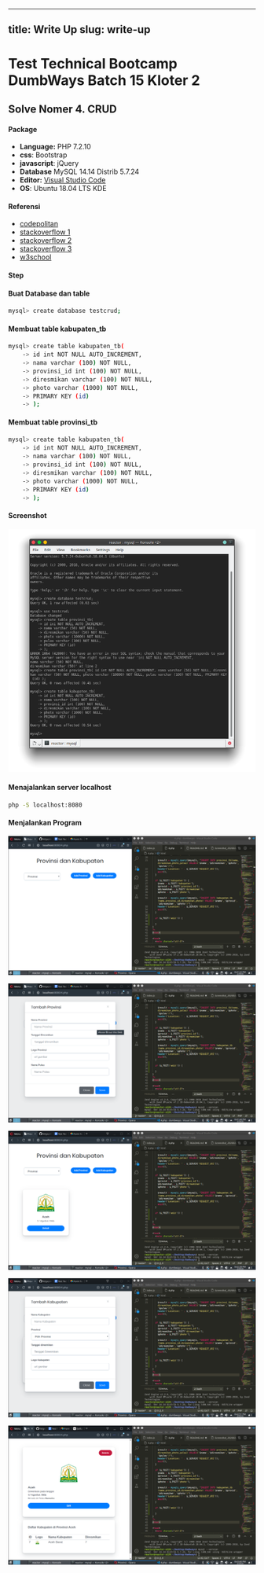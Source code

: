 

---
title: Write Up
slug: write-up
---

# Test Technical Bootcamp DumbWays Batch 15 Kloter 2

## Solve Nomer 4. CRUD

#### Package

- **Language:** PHP 7.2.10
- **css**: Bootstrap
- **javascript**: jQuery
- **Database** MySQL 14.14 Distrib 5.7.24
- **Editor:** [Visual Studio Code](https://code.visualstudio.com/)
- **OS**: Ubuntu 18.04 LTS KDE

#### Referensi  
- [codepolitan](https://www.codepolitan.com/tutorial-membuat-crud-php-dengan-mysql-59897c72d8470)
- [stackoverflow 1](https://stackoverflow.com/questions/6320113/how-to-prevent-form-resubmission-when-page-is-refreshed-f5-ctrlr)
- [stackoverflow 2](https://stackoverflow.com/questions/14595810/use-post-to-get-input-values-on-the-same-page)
- [stackoverflow 3](https://stackoverflow.com/questions/7639269/using-html-form-within-php-isset-function)
- [w3school](https://www.w3schools.com/php/php_mysql_connect.asp)

#### Step

#### Buat Database dan table

```bash
mysql> create database testcrud;
```

#### Membuat table kabupaten_tb

```bash
mysql> create table kabupaten_tb(
    -> id int NOT NULL AUTO_INCREMENT,
    -> nama varchar (100) NOT NULL,
    -> provinsi_id int (100) NOT NULL,
    -> diresmikan varchar (100) NOT NULL,
    -> photo varchar (1000) NOT NULL,
    -> PRIMARY KEY (id)
    -> );

```

#### Membuat table provinsi_tb

```bash
mysql> create table kabupaten_tb(
    -> id int NOT NULL AUTO_INCREMENT,
    -> nama varchar (100) NOT NULL,
    -> provinsi_id int (100) NOT NULL,
    -> diresmikan varchar (100) NOT NULL,
    -> photo varchar (1000) NOT NULL,
    -> PRIMARY KEY (id)
    -> );

```

#### Screenshot

![](Screenshot_20200229_184041.png)

#### Menajalankan server localhost

```bash
php -S localhost:8080

```

#### Menjalankan Program

![](Screenshot_20200229_204138.png)

![](Screenshot_20200229_204147.png)

![](Screenshot_20200229_204230.png)

![](Screenshot_20200229_204253.png)

![](Screenshot_20200229_204344.png)

